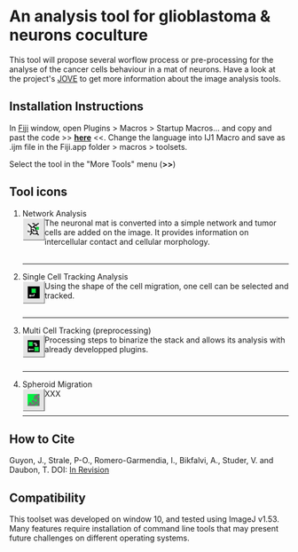 # An analysis tool for glioblastoma & neurons coculture 

This tool will propose several worflow process or pre-processing for the analyse of the cancer cells behaviour in a mat of neurons.
Have a look at the project's [JOVE](https://www.jove.com/v/60998/a-3d-spheroid-model-for-glioblastoma) to get more information about the image analysis tools.


## Installation Instructions
In [Fiji](https://fiji.sc/) window, open Plugins > Macros > Startup Macros... and copy and past the code >> __[here]()__ <<. 
Change the language into IJ1 Macro and save as .ijm file in the Fiji.app folder > macros > toolsets.

Select the tool in the "More Tools" menu (**>>**)


## Tool icons
1. Network Analysis <br> <img align='left' src="https://github.com/Guyon-J/Coculture_Gliomas-Neurons/blob/main/Images/Network.png" height='40'/> The neuronal mat is converted into a simple network and tumor cells are added on the image. It provides information on intercellular contact and cellular morphology. <br><br><hr>
2. Single Cell Tracking Analysis <br> <img align='left' src="https://github.com/Guyon-J/Coculture_Gliomas-Neurons/blob/main/Images/SingleCellTrack.png" height='40'/> Using the shape of the cell migration, one cell can be selected and tracked. <br><br><hr>
3. Multi Cell Tracking (preprocessing) <br> <img align='left' src="https://github.com/Guyon-J/Coculture_Gliomas-Neurons/blob/main/Images/MultiCellTrack.png" height='40'/> Processing steps to binarize the stack and allows its analysis with already developped plugins. <br><br><hr>
4. Spheroid Migration <br> <img align='left' src="https://github.com/Guyon-J/Coculture_Gliomas-Neurons/blob/main/Images/SpheroidMig.png" height='40'/> XXX <br><br><hr>




## How to Cite
Guyon, J., Strale, P-O., Romero-Garmendia, I., Bikfalvi, A., Studer, V. and Daubon, T. DOI: [In Revision](https://)




## Compatibility

This toolset was developed on window 10, and tested using ImageJ v1.53. Many features require installation of command line tools that may present future challenges on different operating systems.
